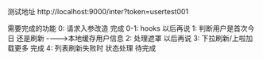 测试地址
http://localhost:9000/inter?token=usertest001

需要完成的功能
0: 请求入参改造 完成
0-1: hooks 以后再说
1: 判断用户是首次今日 还是刷新 ---->本地缓存用户信息
2: 处理遮罩 以后再说
3: 下拉刷新/上啦加载更多 完成
4: 列表刷新失败时 状态处理 待完成
